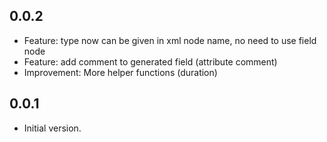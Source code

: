 ## 0.0.2

- Feature: type now can be given in xml node name, no need to use field node
- Feature: add comment to generated field (attribute comment)
- Improvement: More helper functions (duration)

## 0.0.1

- Initial version.
